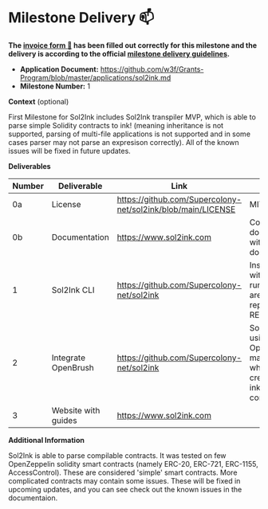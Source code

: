# Milestone Delivery :mailbox:

**The [invoice form :pencil:](https://docs.google.com/forms/d/e/1FAIpQLSfmNYaoCgrxyhzgoKQ0ynQvnNRoTmgApz9NrMp-hd8mhIiO0A/viewform) has been filled out correctly for this milestone and the delivery is according to the official [milestone delivery guidelines](https://github.com/w3f/Grants-Program/blob/master/docs/milestone-deliverables-guidelines.md).**

* **Application Document:** https://github.com/w3f/Grants-Program/blob/master/applications/sol2ink.md
* **Milestone Number:** 1

**Context** (optional)

First Milestone for Sol2Ink includes Sol2Ink transpiler MVP, which is able to parse simple Solidity contracts to ink! (meaning inheritance is not supported,
parsing of multi-file applications is not supported and in some cases parser may not parse an expresison correctly). All of the known issues will be fixed
in future updates.

**Deliverables**

| Number | Deliverable | Link | Notes |
| ------------- | ------------- | ------------- |------------- |
| 0a | License | https://github.com/Supercolony-net/sol2ink/blob/main/LICENSE | MIT License |
| 0b | Documentation | https://www.sol2ink.com | Code is documented with inline docs |
| 1 | Sol2Ink CLI	 | https://github.com/Supercolony-net/sol2ink | Instructions with how to run Sol2Ink are in the repository README file |
| 2 | Integrate OpenBrush	 | https://github.com/Supercolony-net/sol2ink | Sol2Ink is using OpenBrush macros when creating the ink! smart contract |
| 3 | Website with guides | https://www.sol2ink.com |  |

**Additional Information**

Sol2Ink is able to parse compilable contracts. It was tested on few OpenZeppelin solidity smart contracts (namely ERC-20, ERC-721, ERC-1155, AccessControl).
These are considered 'simple' smart contracts. More complicated contracts may contain some issues. These will be fixed in upcoming updates, and you can see
check out the known issues in the documentaion.
